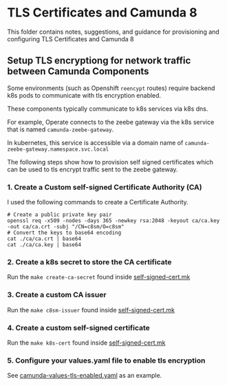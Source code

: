 # TLS Certificates and Camunda 8

This folder contains notes, suggestions, and guidance for provisioning and configuring TLS Certificates and Camunda 8

## Setup TLS encryptiong for network traffic between Camunda Components

Some environments (such as Openshift `reencypt` routes) require backend k8s pods to communicate with tls encryption enabled. 

These components typically communicate to k8s services via k8s dns. 

For example, Operate connects to the zeebe gateway via the k8s service that is named `camunda-zeebe-gateway`. 

In kubernetes, this service is accessible via a domain name of `camunda-zeebe-gateway.namespace.svc.local`

The following steps show how to provision self signed certificates which can be used to tls encrypt traffic sent to the zeebe gateway. 

### 1. Create a Custom self-signed Certificate Authority (CA)

I used the following commands to create a Certificate Authority.

```shell
# Create a public private key pair
openssl req -x509 -nodes -days 365 -newkey rsa:2048 -keyout ca/ca.key -out ca/ca.crt -subj "/CN=c8sm/O=c8sm"
# Convert the keys to base64 encoding
cat ./ca/ca.crt | base64
cat ./ca/ca.key | base64
```

### 2. Create a k8s secret to store the CA certificate

Run the `make create-ca-secret` found inside [self-signed-cert.mk](self-signed-cert.mk)

### 3. Create a custom CA issuer

Run the `make c8sm-issuer` found inside [self-signed-cert.mk](self-signed-cert.mk)

### 4. Create a custom self-signed certificate

Run the `make k8s-cert` found inside [self-signed-cert.mk](self-signed-cert.mk)

### 5. Configure your values.yaml file to enable tls encryption

See [camunda-values-tls-enabled.yaml](camunda-values-tls-enabled.yaml) as an example. 





